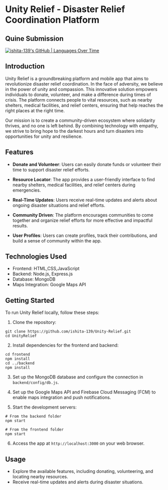 # Unity Relief - Disaster Relief Coordination Platform

## Quine Submission

  [![ishita-139's GitHub | Languages Over Time](https://stats.quine.sh/ishita-139/languages-over-time?theme=dark)](https://quine.sh?utm_source=widgets&utm_campaign=ishita-139)


## Introduction

Unity Relief is a groundbreaking platform and mobile app that aims to revolutionize disaster relief coordination. In the face of adversity, we believe in the power of unity and compassion. This innovative solution empowers individuals to donate, volunteer, and make a difference during times of crisis. The platform connects people to vital resources, such as nearby shelters, medical facilities, and relief centers, ensuring that help reaches the right places at the right time.

Our mission is to create a community-driven ecosystem where solidarity thrives, and no one is left behind. By combining technology with empathy, we strive to bring hope to the darkest hours and turn disasters into opportunities for unity and resilience.

## Features

- **Donate and Volunteer**: Users can easily donate funds or volunteer their time to support disaster relief efforts.

- **Resource Locator**: The app provides a user-friendly interface to find nearby shelters, medical facilities, and relief centers during emergencies.

- **Real-Time Updates**: Users receive real-time updates and alerts about ongoing disaster situations and relief efforts.

- **Community Driven**: The platform encourages communities to come together and organize relief efforts for more effective and impactful results.

- **User Profiles**: Users can create profiles, track their contributions, and build a sense of community within the app.

## Technologies Used

- Frontend: HTML,CSS,JavaScript
- Backend: Node.js, Express.js
- Database: MongoDB
- Maps Integration: Google Maps API


## Getting Started

To run Unity Relief locally, follow these steps:

1. Clone the repository:

```
git clone https://github.com/ishita-139/Unity-Relief.git
cd UnityRelief
```

2. Install dependencies for the frontend and backend:

```
cd frontend
npm install
cd ../backend
npm install
```

3. Set up the MongoDB database and configure the connection in `backend/config/db.js`.

4. Set up the Google Maps API and Firebase Cloud Messaging (FCM) to enable maps integration and push notifications.

5. Start the development servers:

```
# From the backend folder
npm start

# From the frontend folder
npm start
```

6. Access the app at `http://localhost:3000` on your web browser.

## Usage
- Explore the available features, including donating, volunteering, and locating nearby resources.
- Receive real-time updates and alerts during disaster situations.
